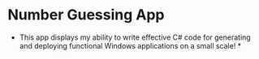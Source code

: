 # Number Guessing App
  * This app displays my ability to write effective C# code for generating and deploying functional Windows applications on a small scale! * 
